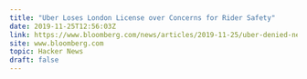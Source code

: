 ```yaml
---
title: "Uber Loses London License over Concerns for Rider Safety"
date: 2019-11-25T12:56:03Z
link: https://www.bloomberg.com/news/articles/2019-11-25/uber-denied-new-license-by-london-s-transport-regulator?utm_medium=RSS&utm_source=hune
site: www.bloomberg.com
topic: Hacker News
draft: false
---
```

